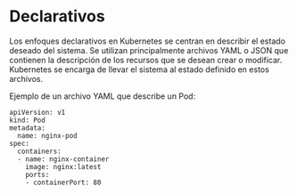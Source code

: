 # Declarativos
Los enfoques declarativos en Kubernetes se centran en describir el estado deseado del sistema. Se utilizan principalmente archivos YAML o JSON que contienen la descripción de los recursos que se desean crear o modificar. Kubernetes se encarga de llevar el sistema al estado definido en estos archivos.

Ejemplo de un archivo YAML que describe un Pod:

```
apiVersion: v1
kind: Pod
metadata:
  name: nginx-pod
spec:
  containers:
  - name: nginx-container
    image: nginx:latest
    ports:
    - containerPort: 80
```

